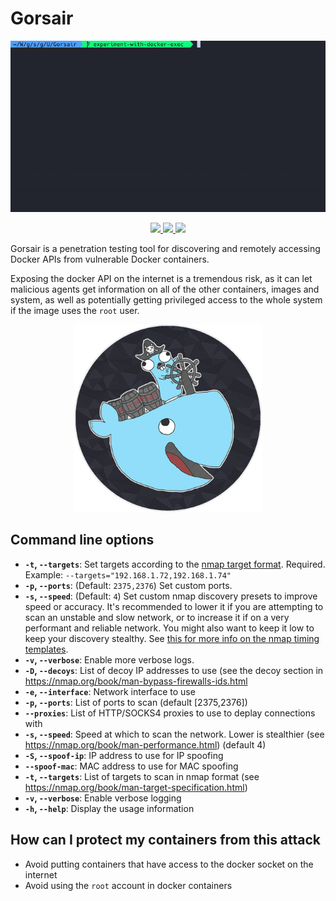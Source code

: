 # Gorsair

<p align="center">
    <a href="https://asciinema.org/a/226476"><img src="images/gorsair.gif" width="700px"/></a>
</p>
<p align="center">
    <a href="#license">
        <img src="https://img.shields.io/badge/license-Apache-blue.svg?style=flat" />
    </a>
    <a href="https://goreportcard.com/report/github.com/Ullaakut/gorsair">
        <img src="https://goreportcard.com/badge/github.com/Ullaakut/gorsair" />
    </a>
    <a href="https://github.com/Ullaakut/gorsair/releases/latest">
        <img src="https://img.shields.io/github/release/Ullaakut/gorsair.svg?style=flat" />
    </a>
</p>

Gorsair is a penetration testing tool for discovering and remotely accessing Docker APIs from vulnerable Docker containers.

Exposing the docker API on the internet is a tremendous risk, as it can let malicious agents get information on all of the other containers, images and system, as well as potentially getting privileged access to the whole system if the image uses the `root` user.

<p align="center">
    <img src="images/Gorsair.png" width="300px"/>
</p>

## Command line options

* **`-t`, `--targets`**:    Set targets according to the [nmap target format](https://nmap.org/book/man-target-specification.html). Required. Example: `--targets="192.168.1.72,192.168.1.74"`
* **`-p`, `--ports`**:      (Default: `2375,2376`) Set custom ports.
* **`-s`, `--speed`**:      (Default: `4`) Set custom nmap discovery presets to improve speed or accuracy. It's recommended to lower it if you are attempting to scan an unstable and slow network, or to increase it if on a very performant and reliable network. You might also want to keep it low to keep your discovery stealthy. See [this for more info on the nmap timing templates](https://nmap.org/book/man-performance.html).
* **`-v`, `--verbose`**:    Enable more verbose logs.
* **`-D`, `--decoys`**:     List of decoy IP addresses to use (see the decoy section in https://nmap.org/book/man-bypass-firewalls-ids.html
* **`-e`, `--interface`**:  Network interface to use
* **`-p`, `--ports`**:      List of ports to scan (default [2375,2376])
* **`--proxies`**:          List of HTTP/SOCKS4 proxies to use to deplay connections with
* **`-s`, `--speed`**:      Speed at which to scan the network. Lower is stealthier (see https://nmap.org/book/man-performance.html) (default 4)
* **`-S`, `--spoof-ip`**:   IP address to use for IP spoofing
* **`--spoof-mac`**:        MAC address to use for MAC spoofing
* **`-t`, `--targets`**:    List of targets to scan in nmap format (see https://nmap.org/book/man-target-specification.html)
* **`-v`, `--verbose`**:    Enable verbose logging
* **`-h`, `--help`**:       Display the usage information

## How can I protect my containers from this attack

* Avoid putting containers that have access to the docker socket on the internet
* Avoid using the `root` account in docker containers
